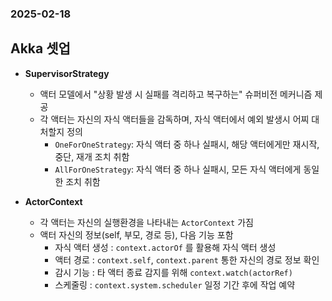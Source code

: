 ### 2025-02-18

## Akka 셋업
- **SupervisorStrategy**
  - 액터 모델에서 "상황 발생 시 실패를 격리하고 복구하는" 슈퍼비전 메커니즘 제공
  - 각 액터는 자신의 자식 액터들을 감독하며, 자식 액터에서 예외 발생시 어찌 대처할지 정의
    - `OneForOneStrategy`: 자식 액터 중 하나 실패시, 해당 액터에게만 재시작, 중단, 재개 조치 취함
    - `AllForOneStrategy`: 자식 액터 중 하나 실패시, 모든 자식 액터에게 동일한 조치 취함

- **ActorContext**
  - 각 액터는 자신의 실행환경을 나타내는 `ActorContext` 가짐
  - 액터 자신의 정보(self, 부모, 경로 등), 다음 기능 포함
    - 자식 액터 생성 : `context.actorOf` 를 활용해 자식 액터 생성
    - 액터 경로 : `context.self`, `context.parent` 통한 자신의 경로 정보 확인
    - 감시 기능 : 타 액터 종료 감지를 위해 `context.watch(actorRef)`
    - 스케줄링 : `context.system.scheduler` 일정 기간 후에 작업 예약
